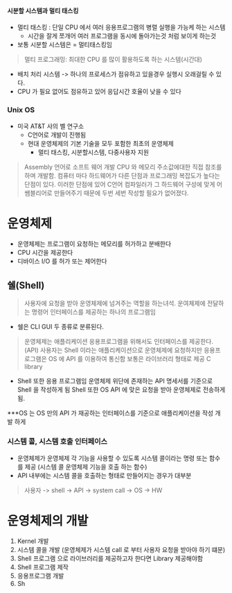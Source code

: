 #### 시분할 시스템과 멀티 태스킹
- 멀티 태스킹 : 단일 CPU 에서 여러 응용프로그램의 병렬 실행을 가능케 하는 시스템
  - 시간을 잘게 쪼개어 여러 프로그램을 동시에 돌아가는것 처럼 보이게 하는것
- 보통 시분할 시스템은 = 멀티태스킹임
> 멀티 프로그래밍: 최대한 CPU 를 많이 활용하도록 하는 시스템(시간대)

- 배치 처리 시스템 -> 하나의 프로세스가 점유하고 있을경우 실행시 오래걸릴 수 있다.
- CPU 가 필요 없어도 점유하고 있어 응답시간 호율이 낮을 수 있다 

### Unix OS
- 미국 AT&T 사의 벨 연구소
  - C언어로 개발이 진행됨
  - 현대 운영체제의 기본 기술을 모두 포함한 최초의 운영체제
    - 멀티 태스킹, 시분할시스템, 다중사용자 지원
    
  
> Assembly 언어로 소프트 웨어 개발 CPU 와 메모리 주소값에대한 직접 참조를 하며 개발함. 컴퓨터 마다 하드웨어가 다른 단점과 프로그래밍 복잡도가 높다는
> 단점이 있다. 이러한 단점에 있어 C언어 컴파일러가 그 하드웨어 구성에 맞게 어쌤블리어로 만들어주기 때문에 두번 세번 작성할 필요가 없어졌다.

# 운영체제
- 운영체제는 프로그램이 요청하는 메모리를 허가하고 분배한다
- CPU 시간을 제공한다
- 디바이스 I/O 를 허가 또는 제어한다

## 쉘(Shell)
> 사용자에 요청을 받아 운영체제에 넘겨주는 역할을 하는녀석. 운여체제에 전달하는 명령어 인터페이스를 제공하는 하나의 프로그램임
- 쉘은 CLI GUI 두 종류로 분류된다.

> 운영체제는 애플리케이션 응용프로그램을 위해서도 인터페이스를 제공한다.(API) 사용자는 Shell 이라는 애플리케이션으로 운영체제에 요청하지만 
> 응용프로그램은 OS 에 API 를 이용하여 통신함 보통은 라이브러리 형태로 제공
> C library 
- Shell 또한 응용 프로그램임 운영체제 위단에 존재하는 API 명세서를 기준으로 Shell 을 작성하게 됨 Shell 또한 OS API 에 
맞은 요청을 받아 운영체제로 전송하게 됨.

***OS 는 OS 만의 API 가 재공하는 인터페이스를 기준으로 애플리케이션을 작성 개발 하게

### 시스템 콜, 시스템 호출 인터페이스
- 운영체제가 운영체제 각 기능을 사용할 수 있도록 시스템 콜이라는 명령 또는 함수를 제공 (시스템 콜 운영체제 기능을 호출 하는 함수)
- API 내부에는 시스템 콜을 호출하는 형태로 만들어지는 경우가 대부분 
> 사용자 -> shell -> API -> system call -> OS -> HW

# 운영체제의 개발
1. Kernel 개발
2. 시스템 콜을 개발 (운영체제가 시스템 call 로 부터 사용자 요청을 받아야 하기 떄문)
3. Shell 프로그램 으로 라이브러리를 제공하고자 한다면 Library 제공해야함 
4. Shell 프로그램 제작 
5. 응용프로그램 개발 
6. Sh




